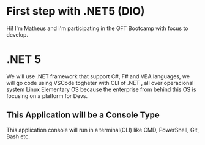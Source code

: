 ﻿# First step with .NET5 (DIO)

Hi! I'm Matheus and I'm participating in the GFT Bootcamp with focus to develop. 


# .NET 5 
We will use .NET framework that support C#, F# and VBA languages, we will go code using VSCode togheter with CLI of .NET , all over operacional system Linux Elementary OS because the enterprise from behind this OS is focusing on a platform for Devs.

## This Application will be a Console Type

This application console will run in a terminal(CLI) like CMD, PowerShell, Git, Bash etc.


